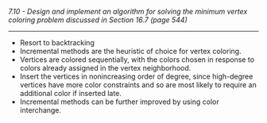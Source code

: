 *7.10 - Design and implement an algorithm for solving the minimum vertex coloring problem discussed in Section 16.7 (page 544)*
***
- Resort to backtracking
- Incremental methods are the heuristic of choice for vertex coloring.
- Vertices are colored sequentially, with the colors chosen in response to colors already assigned in the vertex neighborhood.
- Insert the vertices in nonincreasing order of degree, since high-degree vertices have more color constraints and so are most likely to require an additional color if inserted late.
- Incremental methods can be further improved by using color interchange.
